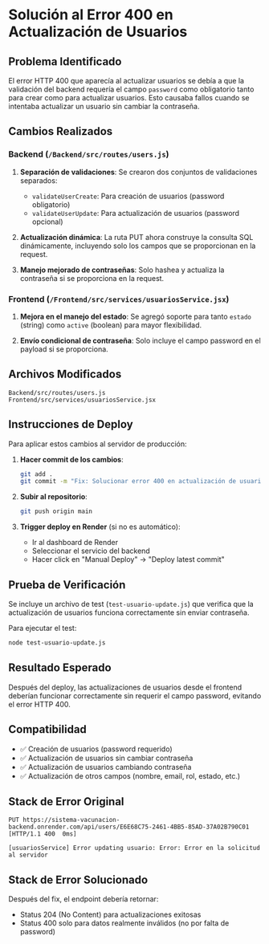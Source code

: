# Solución al Error 400 en Actualización de Usuarios

## Problema Identificado

El error HTTP 400 que aparecía al actualizar usuarios se debía a que la validación del backend requería el campo `password` como obligatorio tanto para crear como para actualizar usuarios. Esto causaba fallos cuando se intentaba actualizar un usuario sin cambiar la contraseña.

## Cambios Realizados

### Backend (`/Backend/src/routes/users.js`)

1. **Separación de validaciones**: Se crearon dos conjuntos de validaciones separados:
   - `validateUserCreate`: Para creación de usuarios (password obligatorio)
   - `validateUserUpdate`: Para actualización de usuarios (password opcional)

2. **Actualización dinámica**: La ruta PUT ahora construye la consulta SQL dinámicamente, incluyendo solo los campos que se proporcionan en la request.

3. **Manejo mejorado de contraseñas**: Solo hashea y actualiza la contraseña si se proporciona en la request.

### Frontend (`/Frontend/src/services/usuariosService.jsx`)

1. **Mejora en el manejo del estado**: Se agregó soporte para tanto `estado` (string) como `active` (boolean) para mayor flexibilidad.

2. **Envío condicional de contraseña**: Solo incluye el campo password en el payload si se proporciona.

## Archivos Modificados

```
Backend/src/routes/users.js
Frontend/src/services/usuariosService.jsx
```

## Instrucciones de Deploy

Para aplicar estos cambios al servidor de producción:

1. **Hacer commit de los cambios**:
   ```bash
   git add .
   git commit -m "Fix: Solucionar error 400 en actualización de usuarios - separar validaciones CREATE/UPDATE"
   ```

2. **Subir al repositorio**:
   ```bash
   git push origin main
   ```

3. **Trigger deploy en Render** (si no es automático):
   - Ir al dashboard de Render
   - Seleccionar el servicio del backend
   - Hacer click en "Manual Deploy" -> "Deploy latest commit"

## Prueba de Verificación

Se incluye un archivo de test (`test-usuario-update.js`) que verifica que la actualización de usuarios funciona correctamente sin enviar contraseña.

Para ejecutar el test:
```bash
node test-usuario-update.js
```

## Resultado Esperado

Después del deploy, las actualizaciones de usuarios desde el frontend deberían funcionar correctamente sin requerir el campo password, evitando el error HTTP 400.

## Compatibilidad

- ✅ Creación de usuarios (password requerido)
- ✅ Actualización de usuarios sin cambiar contraseña
- ✅ Actualización de usuarios cambiando contraseña
- ✅ Actualización de otros campos (nombre, email, rol, estado, etc.)

## Stack de Error Original

```
PUT https://sistema-vacunacion-backend.onrender.com/api/users/E6E68C75-2461-4BB5-85AD-37A02B790C01
[HTTP/1.1 400  0ms]

[usuariosService] Error updating usuario: Error: Error en la solicitud al servidor
```

## Stack de Error Solucionado

Después del fix, el endpoint debería retornar:
- Status 204 (No Content) para actualizaciones exitosas
- Status 400 solo para datos realmente inválidos (no por falta de password)
